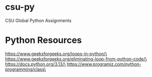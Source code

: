 # csu-py
CSU Global Python Assignments

# Python Resources
https://www.geeksforgeeks.org/loops-in-python/\
https://www.geeksforgeeks.org/eliminating-loop-from-python-code/\
https://docs.python.org/3.13/\
https://www.programiz.com/python-programming/class\
